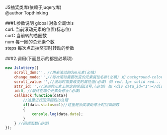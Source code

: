 JS抽奖类库(依赖于juqery库)<br/>
@author Topthinking


###1.参数说明
global 对象全局this<br/>
curL  当前滚动元素的位置(标志位)<br/>
curC  当前转的总圈数<br/>
num  每一圈的总元素个数<br/>
steps 每次点击抽奖实时转动的步数<br/>


###2.调用(下面显示的都是必填项)
```Javascript
new Jslottery({
	scroll_dom:'', //用来滚动的dom元素(必填)
	change_mode:'',//每次滚动需要改变的元素属性名称(必填) 如 background-color、border...
	scroll_value:'',//滚动时需要改变的属性值(必填) 如 red、1px solid red...
	attr_id:'',//滚动的元素上绑定的奖品id号,(必填) 如 <div data_id="1"></div> 这里的data-id就是attr
	id:0, //最终在哪个元素处停止(必填)
	callback:function(data){
		//这里进行回调函数的处理
		if(data.status==1)//这里是抽奖滚动停止时回调函数
		{
			console.log(data.data);
		}
	} //回调函数(必填)
});